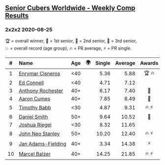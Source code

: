 <style>table {white-space: nowrap;}</style>
<link rel="stylesheet" type="text/css" href="/scw-comp/css/flags.css" />

## [Senior Cubers Worldwide - Weekly Comp Results](/scw-comp/results/)
### 2x2x2 2020-08-25

<span style="white-space: nowrap;">🏆 = overall winner</span>, <span style="white-space: nowrap;">🥇 = 1st senior</span>, <span style="white-space: nowrap;">🥈 = 2nd senior</span>, <span style="white-space: nowrap;">🥉 = 3rd senior</span>, <span style="white-space: nowrap;">💥 = overall record (age group)</span>, <span style="white-space: nowrap;">🔥 = PR average</span>, <span style="white-space: nowrap;">⚡ = PR single</span>.

| # | Name | Age | 🌍 | Single | Average | Awards | Solve 1 | Solve 2 | Solve 3 | Solve 4 | Solve 5 | Video |
| :--: | :-- | :--: | :--: | --: | --: | :--: | --: | --: | --: | --: | --: | :-- |
| 1 | [Enrymar Cisneros](../../persons/enrymar_cisneros/222.md) | <40 | <i class="flag flag-VE" /> | 5.36 | 5.88 | 🏆 🔥 | 5.81 | 5.36 | 6.19 | 5.64 | 6.27 | [Desktop](https://www.facebook.com/events/2812216602434889/permalink/2817957211860828) / [Mobile](https://m.facebook.com/events/2812216602434889?view=permalink&id=2817957211860828) |
| 2 | [Ed Connell](../../persons/ed_connell/222.md) | <40 | <i class="flag flag-IE" /> | 4.71 | 7.12 |  | 4.71 | 7.02 | 7.41 | 6.94 | 7.98 | [Desktop](https://www.facebook.com/events/2812216602434889/permalink/2818368958486320) / [Mobile](https://m.facebook.com/events/2812216602434889?view=permalink&id=2818368958486320) |
| 3 | [Anthony Rochester](../../persons/anthony_rochester/222.md) | 40+ | <i class="flag flag-AU" /> | 6.17 | 7.40 | 🥇 | 7.74 | 7.91 | 6.55 | 6.17 | DNF | [Desktop](https://www.facebook.com/events/2812216602434889/permalink/2813449918978224) / [Mobile](https://m.facebook.com/events/2812216602434889?view=permalink&id=2813449918978224) |
| 4 | [Aaron Cumes](../../persons/aaron_cumes/222.md) | 40+ | <i class="flag flag-GB" /> | 7.85 | 8.49 | 🥈 | 8.26 | 9.56 | 8.99 | 8.21 | 7.85 | [Desktop](https://www.facebook.com/events/335350317875490/permalink/335744251169430) / [Mobile](https://m.facebook.com/events/335350317875490?view=permalink&id=335744251169430) |
| 5 | [Timothy Babb](../../persons/timothy_babb/222.md) | <30 | <i class="flag flag-CA" /> | 4.87 | 9.31 | 🔥 ⚡ | 7.10 | 8.31 | 12.51 | 16.43 | 4.87 | [Desktop](https://www.facebook.com/tbabb/videos/10164455013455553) / [Mobile](https://m.facebook.com/tbabb/videos/10164455013455553) |
| 6 | [Daniel Smith](../../persons/daniel_smith/222.md) | 50+ | <i class="flag flag-US" /> | 9.64 | 10.52 | 🥉 | 10.44 | 27.86 | 9.64 | 10.54 | 10.58 | [Desktop](https://www.facebook.com/events/2812216602434889/permalink/2817941285195754) / [Mobile](https://m.facebook.com/events/2812216602434889?view=permalink&id=2817941285195754) |
| 7 | [Joshua Riegel](../../persons/joshua_riegel/222.md) | <30 | <i class="flag flag-US" /> | 8.32 | 11.65 |  | 8.32 | 20.78 | 9.44 | 13.55 | 11.96 | [Desktop](https://www.facebook.com/events/2812216602434889/permalink/2818605225129360) / [Mobile](https://m.facebook.com/events/2812216602434889?view=permalink&id=2818605225129360) |
| 8 | [John Neo Stanley](../../persons/john_neo_stanley/222.md) | 50+ | <i class="flag flag-GB" /> | 10.20 | 12.40 | 🔥 ⚡ | 12.60 | 13.37 | 10.20 | 16.84 | 11.22 | [Desktop](https://www.facebook.com/events/2812216602434889/permalink/2817358018587414) / [Mobile](https://m.facebook.com/events/2812216602434889?view=permalink&id=2817358018587414) |
| 9 | [Jan Adams-Fielding](../../persons/jan_adams_fielding/222.md) | 40+ | <i class="flag flag-GB" /> | 3.34 | 14.38 | ⚡ | 14.21 | 18.56 | 14.72 | 14.22 | 3.34 | [Desktop](https://www.facebook.com/events/2812216602434889/permalink/2818691701787379) / [Mobile](https://m.facebook.com/events/2812216602434889?view=permalink&id=2818691701787379) |
| 10 | [Marcel Balzer](../../persons/marcel_balzer/222.md) | 40+ | <i class="flag flag-DE" /> | 14.25 | 21.85 | 🔥 ⚡ | 14.88 | 25.13 | 30.05 | 14.25 | 25.53 | [Desktop](https://www.facebook.com/marcel.balzer.9216/videos/10160364952482516) / [Mobile](https://m.facebook.com/marcel.balzer.9216/videos/10160364952482516) |

<!-- Global site tag (gtag.js) - Google Analytics -->
<script async src="https://www.googletagmanager.com/gtag/js?id=UA-86348435-3"></script>
<script>window.dataLayer = window.dataLayer || []; function gtag() {dataLayer.push(arguments);} gtag('js', new Date()); gtag('config', 'UA-86348435-3');</script>

